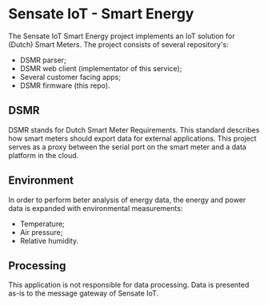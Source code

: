# Sensate IoT - Smart Energy

The Sensate IoT Smart Energy project implements an IoT solution for (Dutch)
Smart Meters. The project consists of several repository's:

- DSMR parser;
- DSMR web client (implementator of this service);
- Several customer facing apps;
- DSMR firmware (this repo).

## DSMR

DSMR stands for Dutch Smart Meter Requirements. This standard describes how smart meters
should export data for external applications. This project serves as a proxy between
the serial port on the smart meter and a data platform in the cloud.

## Environment

In order to perform beter analysis of energy data, the energy and power data is expanded
with environmental measurements:

- Temperature;
- Air pressure;
- Relative humidity.

## Processing

This application is not responsible for data processing. Data is presented as-is to the
message gateway of Sensate IoT.
